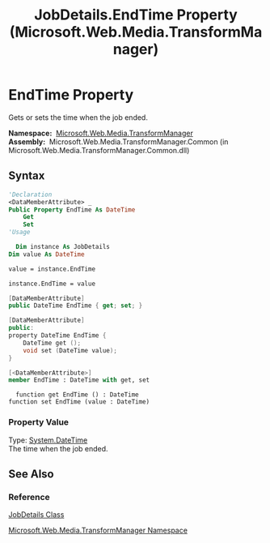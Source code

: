 ﻿---
title: JobDetails.EndTime Property (Microsoft.Web.Media.TransformManager)
TOCTitle: EndTime Property
ms:assetid: P:Microsoft.Web.Media.TransformManager.JobDetails.EndTime
ms:mtpsurl: https://msdn.microsoft.com/en-us/library/microsoft.web.media.transformmanager.jobdetails.endtime(v=VS.90)
ms:contentKeyID: 35521093
ms.date: 06/14/2012
mtps_version: v=VS.90
f1_keywords:
- Microsoft.Web.Media.TransformManager.JobDetails.get_EndTime
- Microsoft.Web.Media.TransformManager.JobDetails.EndTime
- Microsoft.Web.Media.TransformManager.JobDetails.set_EndTime
dev_langs:
- csharp
- jscript
- vb
- FSharp
- cpp
api_location:
- Microsoft.Web.Media.TransformManager.Common.dll
api_name:
- Microsoft.Web.Media.TransformManager.JobDetails.EndTime
- Microsoft.Web.Media.TransformManager.JobDetails.get_EndTime
- Microsoft.Web.Media.TransformManager.JobDetails.set_EndTime
api_type:
- Managed
topic_type:
- apiref
- kbSyntax
product_family_name: VS
ROBOTS: INDEX,FOLLOW
---

# EndTime Property

Gets or sets the time when the job ended.

**Namespace:**  [Microsoft.Web.Media.TransformManager](microsoft-web-media-transformmanager-namespace.md)  
**Assembly:**  Microsoft.Web.Media.TransformManager.Common (in Microsoft.Web.Media.TransformManager.Common.dll)

## Syntax

```vb
'Declaration
<DataMemberAttribute> _
Public Property EndTime As DateTime
    Get
    Set
'Usage

  Dim instance As JobDetails
Dim value As DateTime

value = instance.EndTime

instance.EndTime = value
```

```csharp
[DataMemberAttribute]
public DateTime EndTime { get; set; }
```

```cpp
[DataMemberAttribute]
public:
property DateTime EndTime {
    DateTime get ();
    void set (DateTime value);
}
```

``` fsharp
[<DataMemberAttribute>]
member EndTime : DateTime with get, set
```

```jscript
  function get EndTime () : DateTime
function set EndTime (value : DateTime)
```

### Property Value

Type: [System.DateTime](https://msdn.microsoft.com/library/03ybds8y)  
The time when the job ended.  

## See Also

### Reference

[JobDetails Class](jobdetails-class-microsoft-web-media-transformmanager.md)

[Microsoft.Web.Media.TransformManager Namespace](microsoft-web-media-transformmanager-namespace.md)

